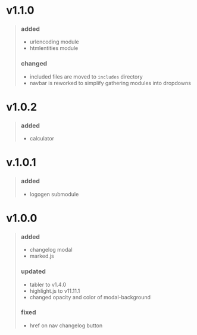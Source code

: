 # **v1.1.0**
> ### added
> * urlencoding module
> * htmlentities module
> ### changed
> * included files are moved to `includes` directory
> * navbar is reworked to simplify gathering modules into dropdowns

# **v1.0.2**
> ### added
> * calculator

# **v.1.0.1**
> ### added
> * logogen submodule


# **v1.0.0**
> ### added
> * changelog modal
> * marked.js
> ### updated
> * tabler to v1.4.0
> * highlight.js to v11.11.1
> * changed opacity and color of modal-background
> ### fixed
> * href on nav changelog button